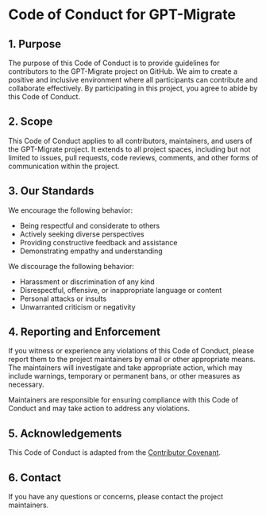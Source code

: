 # Code of Conduct for GPT-Migrate

## 1. Purpose

The purpose of this Code of Conduct is to provide guidelines for contributors to the GPT-Migrate project on GitHub. We aim to create a positive and inclusive environment where all participants can contribute and collaborate effectively. By participating in this project, you agree to abide by this Code of Conduct.

## 2. Scope

This Code of Conduct applies to all contributors, maintainers, and users of the GPT-Migrate project. It extends to all project spaces, including but not limited to issues, pull requests, code reviews, comments, and other forms of communication within the project.

## 3. Our Standards

We encourage the following behavior:

* Being respectful and considerate to others
* Actively seeking diverse perspectives
* Providing constructive feedback and assistance
* Demonstrating empathy and understanding

We discourage the following behavior:

* Harassment or discrimination of any kind
* Disrespectful, offensive, or inappropriate language or content
* Personal attacks or insults
* Unwarranted criticism or negativity

## 4. Reporting and Enforcement

If you witness or experience any violations of this Code of Conduct, please report them to the project maintainers by email or other appropriate means. The maintainers will investigate and take appropriate action, which may include warnings, temporary or permanent bans, or other measures as necessary.

Maintainers are responsible for ensuring compliance with this Code of Conduct and may take action to address any violations.

## 5. Acknowledgements

This Code of Conduct is adapted from the [Contributor Covenant](https://www.contributor-covenant.org/version/2/0/code_of_conduct.html).

## 6. Contact

If you have any questions or concerns, please contact the project maintainers.
